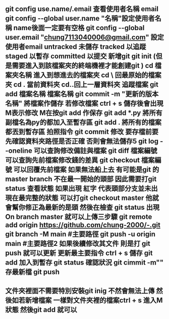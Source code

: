 git config use.name/.email 查看使用者名稱 email  
git config --global user.name "名稱"設定使用者名稱 name後面一定要有空格 
git config --global user.email "chung7113040006@gmail.com" 設定使用者email
untracked 未儲存
tracked 以追蹤
staged 以暫存
committed 以提交
新增git git init (但是需要進入到該檔案夾的終端機裡才能創建git )
cd 檔案夾名稱 進入到想進去的檔案夾
cd \ 回最原始的檔案夾
cd . 當前資料夾
cd..回上一層資料夾 
追蹤檔案 git add 檔案名稱 檔案名稱
git commit -m "更新的版本名稱" 將檔案作儲存
若修改檔案 ctrl + s 儲存後會出現M表示修改 M在按git add 作保存 
git add *.py 將所有副檔名為py的都加入至暫存區
git add . 將所有的檔案都丟到暫存區
拍照指令 git commit
修改
要存檔前要先確認資料夾路徑是否正確 否則會無法儲存5
git log --oneline 可以查詢修改備註與檔案
git diff 檔案編號 可以查詢先前檔案修改錢的差異
git checkout 檔案編號 可以回覆先前檔案
如果無法船上去 有可能是git 的master branch 不在最一開始的頭部
因此需要打git status  查看狀態 如果出現 紅字 代表頭部分支並未出現在最完整的狀態 
可以打git checkout master
他就會幫你修正為最新的是頭 
然後在檢查 git status  出現 On branch master
就可以上傳三步驟 
git remote add origin https://github.com/chung-2000/-.git
git branch -M main #主要路徑
git push -u origin main #主要路徑2
如果後續修改其文件 
則是打 
git push 
就可以更新
更新最主要指令 
ctrl + s                儲存
git add                 加入到暫存
git status              確認狀況
git cimmit -m""         存最新檔
git push 
---
文件夾裡面不需要特別安裝git inig 
不然會無法上傳 
然後如若新增檔案 
一樣對文件夾裡的檔案ctrl + s 進入M狀態
然後git add 就可以 
---

